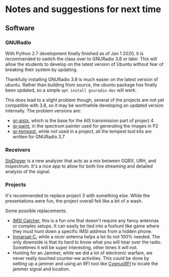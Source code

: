 # Notes and suggestions for next time

## Software

### GNURadio

With Python 2.7 development finally finished as of Jan 1 2020, it is recommended to switch the class over to GNURadio 3.8 or later.  This will allow the students to develop on the latest version of Ubuntu without fear of breaking their system by updating.  

Thankfully installing GNURadio 3.8 is much easier on the latest version of ubuntu.  Rather than building from source, the ubuntu package has finally been updated, so a simple `apt install gnuradio-dev` will work.  

This does lead to a slight problem though, several of the projects are not yet compatible with 3.8, so it may be worthwhile developing an updated version internally.  The problem versions are: 

  * [gr-aistx](https://github.com/trendmicro/ais), which is the base for the AIS transmission part of project 4
  * [gr-paint](https://github.com/drmpeg/gr-paint), in the spectrum painter used for generating the images in P2
  * [gr-tempest](https://github.com/git-artes/gr-tempest), while not used in a project, all the tempest tool kits are written for GNURadio 3.7

### Receivers 

[SigDigger](https://github.com/BatchDrake/SigDigger) is a new analyzer that acts as a mix between GQRX, URH, and inspectrum.  It's a nice app to allow for both live streaming and detailed analysis of the signal.  

### Projects

It's recommended to replace project 3 with something else.  While the presentations were fun, the project overall felt like a bit of a wash.  

Some possible replacements: 

  * [IMSI Catcher](https://www.rtl-sdr.com/youtube-tutorial-building-a-passive-imsi-catcher-with-an-rtl-sdr/), this is a fun one that doesn't require any fancy antennas or complex setups.  It can easily be tied into a foxhunt like game where they must hunt down a specific IMSI address from a hidden phone.  
  * [Inmarsat-C](https://bitbucket.org/scytalec/scytalec/src/develop/), while a nicer antenna helps a lot its not 100% needed. The only downside is that its hard to know what you will hear over the radio.  Sometimes it will be super interesting, other times it will not.  
  * Hunting for an Jammer, while we did a lot of electronic warfare, we never really touched counter-ew activities.  This could be done by setting up a jammer and using an RFI tool like [CygnusRFI](https://github.com/0xCoto/CygnusRFI) to locate the jammer signal and location.